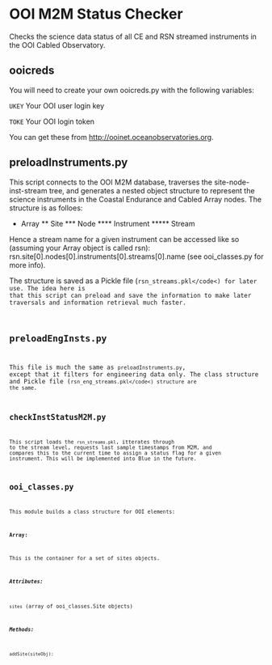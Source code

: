 # OOI M2M Status Checker
Checks the science data status of all CE and RSN streamed instruments in the OOI Cabled Observatory.

## ooicreds
You will need to create your own ooicreds.py with the following variables:

<code>UKEY</code> Your OOI user login key

<code>TOKE</code> Your OOI login token

You can get these from http://ooinet.oceanobservatories.org.


## preloadInstruments.py
This script connects to the OOI M2M database, traverses the site-node-inst-stream tree, and generates a nested object structure to represent the science instruments in the Coastal Endurance and Cabled Array nodes. The structure is as folloes:
* Array
** Site
*** Node
**** Instrument
***** Stream

Hence a stream name for a given instrument can be accessed like so (assuming your Array object is called rsn):
rsn.site[0].nodes[0].instruments[0].streams[0].name (see ooi_classes.py for more info).

The structure is saved as a Pickle file (<code>rsn_streams.pkl</code<) for later use. The idea here is that this script can preload and save the information to make later traversals and information retrieval much faster.


## preloadEngInsts.py
This file is much the same as <code>preloadInstruments.py</code>, except that it filters for engineering data only. The class structure and Pickle file (<code>rsn_eng_streams.pkl</code<) structure are the same.


## checkInstStatusM2M.py
This script loads the <code>rsn_streams.pkl</code>, itterates through to the stream level, requests last sample timestamps from M2M, and compares this to the current time to assign a status flag for a given instrument. This will be implemented into Blue in the future.


## ooi_classes.py
This module builds a class structure for OOI elements:
#### Array:
This is the container for a set of sites objects.
##### Attributes:
<code>sites</code> (array of ooi_classes.Site objects)
##### Methods:
<code>addSite(siteObj):</code>


